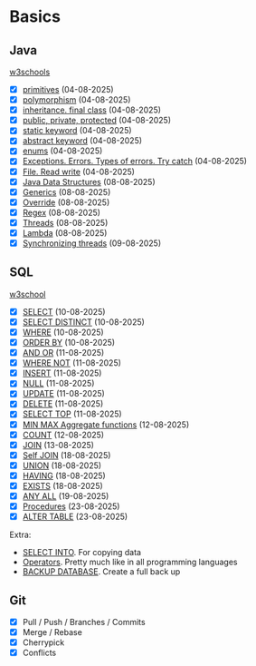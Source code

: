 # Basics

## Java

[w3schools](https://www.w3schools.com/java/)

- [x] [primitives](./java/simple/App.java) (04-08-2025)
- [x] [polymorphism](./java/simple/Honda.java) (04-08-2025)
- [x] [inheritance. final class](./java/simple/Honda.java) (04-08-2025)
- [x] [public, private, protected](./java/simple/App.java) (04-08-2025)
- [x] [static keyword](./java/simple/App.java) (04-08-2025)
- [x] [abstract keyword](./java/abstractpack/App.java) (04-08-2025)
- [x] [enums](./java/enumpack/App.java) (04-08-2025)
- [x] [Exceptions. Errors. Types of errors. Try catch](./java/errorpack/App.java) (04-08-2025)
- [x] [File. Read write](./java/filepack/App.java) (04-08-2025)
- [x] [Java Data Structures](./java/ds/App.java) (08-08-2025)
- [x] [Generics](./java/ds/App.java) (08-08-2025)
- [x] [Override](./java/simple/Honda.java) (08-08-2025)
- [x] [Regex](./java/regex/App.java) (08-08-2025)
- [x] [Threads](./java/theads/App.java) (08-08-2025)
- [x] [Lambda](./java/lambda/App.java) (08-08-2025)
- [x] [Synchronizing threads](./java/syncing_threads/App.java) (09-08-2025)

## SQL

[w3school](https://www.w3schools.com/sql/)

- [x] [SELECT](./sql/select.sql) (10-08-2025)
- [x] [SELECT DISTINCT](./sql/select_distinct.sql) (10-08-2025)
- [x] [WHERE](./sql/where.sql) (10-08-2025)
- [x] [ORDER BY](./sql/orderby.sql) (10-08-2025)
- [x] [AND OR](./sql/andor.sql) (11-08-2025)
- [x] [WHERE NOT](./sql/not.sql) (11-08-2025)
- [x] [INSERT](./sql/insert.sql) (11-08-2025)
- [x] [NULL](./sql/null.sql) (11-08-2025)
- [x] [UPDATE](./sql/update.sql) (11-08-2025)
- [x] [DELETE](./sql/delete.sql) (11-08-2025)
- [x] [SELECT TOP](./sql/select.sql) (11-08-2025)
- [x] [MIN MAX Aggregate functions](./sql/minmax.sql) (12-08-2025)
- [x] [COUNT](./sql/count.sql) (12-08-2025)
- [x] [JOIN](./sql/join.sql) (13-08-2025)
- [x] [Self JOIN](./sql/join.sql) (18-08-2025)
- [x] [UNION](./sql/union.sql) (18-08-2025)
- [x] [HAVING](./sql/having.sql) (18-08-2025)
- [x] [EXISTS](./sql/exists.sql) (18-08-2025)
- [x] [ANY ALL](./sql/any_all.sql) (19-08-2025)
- [x] [Procedures](./sql/procedures.sql) (23-08-2025)
- [x] [ALTER TABLE](./sql/alter_table.sql) (23-08-2025)

Extra:

- [SELECT INTO](https://www.w3schools.com/sql/sql_select_into.asp). For copying data
- [Operators](https://www.w3schools.com/sql/sql_operators.asp). Pretty much like in all programming languages
- [BACKUP DATABASE](https://www.w3schools.com/sql/sql_backup_db.asp). Create a full back up

## Git

- [x] Pull / Push / Branches / Commits
- [x] Merge / Rebase
- [x] Cherrypick
- [x] Conflicts
